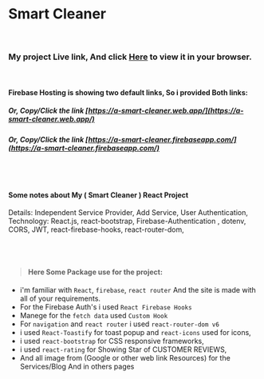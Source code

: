# Smart Cleaner

<br />

### My project Live link, And click [Here](https://a-smart-cleaner.web.app/) to view it in your browser.

<br/>

#### Firebase Hosting is showing two default links, So i provided Both links:

##### Or, Copy/Click the link [https://a-smart-cleaner.web.app/](https://a-smart-cleaner.web.app/)

##### Or, Copy/Click the link [https://a-smart-cleaner.firebaseapp.com/](https://a-smart-cleaner.firebaseapp.com/)

<br /><br />

#### Some notes about My ( Smart Cleaner ) React Project
Details: Independent Service Provider, Add Service, User  Authentication,
Technology: React.js, react-bootstrap, Firebase-Authentication , dotenv, CORS, JWT, react-firebase-hooks, react-router-dom,

<br /><br />


> #### Here Some Package use for the project:

- i'm familiar with `React`, `firebase`, `react router` And the site is made with all of your requirements.
- For the Firebase Auth's i used `React Firebase Hooks`
- Manege for the `fetch data` used `Custom Hook`
- For `navigation` and `react router` i used `react-router-dom v6`
- i used `React-Toastify` for toast popup and `react-icons` used for icons,
- i used `react-bootstrap` for CSS responsive frameworks,
- i used `react-rating` for Showing Star of CUSTOMER REVIEWS,
- And all image from (Google or other web link Resources) for the Services/Blog And in others pages
